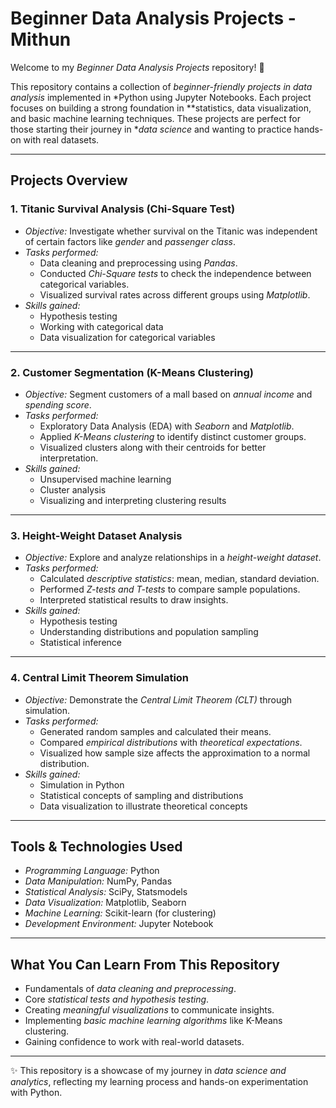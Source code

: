 # Beginner Data Analysis Projects - Mithun

Welcome to my *Beginner Data Analysis Projects* repository! 🎉  

This repository contains a collection of *beginner-friendly projects in data analysis* implemented in *Python using Jupyter Notebooks. Each project focuses on building a strong foundation in **statistics, data visualization, and basic machine learning techniques. These projects are perfect for those starting their journey in **data science* and wanting to practice hands-on with real datasets.  

---

## Projects Overview

### 1. Titanic Survival Analysis (Chi-Square Test)
- *Objective:* Investigate whether survival on the Titanic was independent of certain factors like *gender* and *passenger class*.
- *Tasks performed:*
  - Data cleaning and preprocessing using *Pandas*.
  - Conducted *Chi-Square tests* to check the independence between categorical variables.
  - Visualized survival rates across different groups using *Matplotlib*.
- *Skills gained:*
  - Hypothesis testing
  - Working with categorical data
  - Data visualization for categorical variables

---

### 2. Customer Segmentation (K-Means Clustering)
- *Objective:* Segment customers of a mall based on *annual income* and *spending score*.
- *Tasks performed:*
  - Exploratory Data Analysis (EDA) with *Seaborn* and *Matplotlib*.
  - Applied *K-Means clustering* to identify distinct customer groups.
  - Visualized clusters along with their centroids for better interpretation.
- *Skills gained:*
  - Unsupervised machine learning
  - Cluster analysis
  - Visualizing and interpreting clustering results

---

### 3. Height-Weight Dataset Analysis
- *Objective:* Explore and analyze relationships in a *height-weight dataset*.
- *Tasks performed:*
  - Calculated *descriptive statistics*: mean, median, standard deviation.
  - Performed *Z-tests and T-tests* to compare sample populations.
  - Interpreted statistical results to draw insights.
- *Skills gained:*
  - Hypothesis testing
  - Understanding distributions and population sampling
  - Statistical inference

---

### 4. Central Limit Theorem Simulation
- *Objective:* Demonstrate the *Central Limit Theorem (CLT)* through simulation.
- *Tasks performed:*
  - Generated random samples and calculated their means.
  - Compared *empirical distributions* with *theoretical expectations*.
  - Visualized how sample size affects the approximation to a normal distribution.
- *Skills gained:*
  - Simulation in Python
  - Statistical concepts of sampling and distributions
  - Data visualization to illustrate theoretical concepts

---

## Tools & Technologies Used
- *Programming Language:* Python  
- *Data Manipulation:* NumPy, Pandas  
- *Statistical Analysis:* SciPy, Statsmodels  
- *Data Visualization:* Matplotlib, Seaborn  
- *Machine Learning:* Scikit-learn (for clustering)  
- *Development Environment:* Jupyter Notebook  

---

## What You Can Learn From This Repository
- Fundamentals of *data cleaning and preprocessing*.
- Core *statistical tests and hypothesis testing*.
- Creating *meaningful visualizations* to communicate insights.
- Implementing *basic machine learning algorithms* like K-Means clustering.
- Gaining confidence to work with real-world datasets.

---

✨ This repository is a showcase of my journey in *data science and analytics*, reflecting my learning process and hands-on experimentation with Python.
